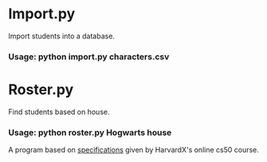 # Import.py

Import students into a database.

### Usage: python import.py characters.csv ###

# Roster.py

Find students based on house.

### Usage: python roster.py Hogwarts house

A program based on [specifications](https://cs50.harvard.edu/x/2020/psets/7/houses/ "Hogwarts Roster") given by HarvardX's online cs50 course.